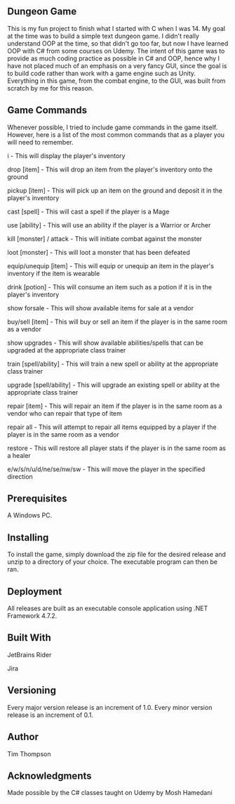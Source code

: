 <h2>Dungeon Game</h2>

<p>This is my fun project to finish what I started with C when I was 14. My goal at the time was to build a simple text dungeon game. I didn't really understand OOP at the time, so that didn't go too far, but now I have learned OOP with C# from some courses on Udemy. The intent of this game was to provide as much coding practice as possible in C# and OOP, hence why I have not placed much of an emphasis on a very fancy GUI, since the goal is to build code rather than work with a game engine such as Unity. Everything in this game, from the combat engine, to the GUI, was built from scratch by me for this reason.</p>

<h2>Game Commands</h2>

<p>Whenever possible, I tried to include game commands in the game itself. However, here is a list of the most common commands that as a player you will need to remember.</p>

<p>i - This will display the player's inventory</p>
<p>drop [item] - This will drop an item from the player's inventory onto the ground</p>
<p>pickup [item] - This will pick up an item on the ground and deposit it in the player's inventory</p>
<p>cast [spell] - This will cast a spell if the player is a Mage</p>
<p>use [ability] - This will use an ability if the player is a Warrior or Archer</p>
<p>kill [monster] / attack <monster> - This will initiate combat against the monster</p>
<p>loot [monster] - This will loot a monster that has been defeated</p>
<p>equip/unequip [item] - This will equip or unequip an item in the player's inventory if the item is wearable</p>
<p>drink [potion] - This will consume an item such as a potion if it is in the player's inventory</p>
<p>show forsale - This will show available items for sale at a vendor</p>
<p>buy/sell [item] - This will buy or sell an item if the player is in the same room as a vendor</p>
<p>show upgrades - This will show available abilities/spells that can be upgraded at the appropriate class trainer</p>
<p>train [spell/ability] - This will train a new spell or ability at the appropriate class trainer</p>
<p>upgrade [spell/ability] - This will upgrade an existing spell or ability at the appropriate class trainer</p>
<p>repair [item] - This will repair an item if the player is in the same room as a vendor who can repair that type of item</p>
<p>repair all - This will attempt to repair all items equipped by a player if the player is in the same room as a vendor</p>
<p>restore - This will restore all player stats if the player is in the same room as a healer</p>
<p>e/w/s/n/u/d/ne/se/nw/sw - This will move the player in the specified direction</p>

<h2>Prerequisites</h2>

<p>A Windows PC.</p>

<h2>Installing</h2>

<p>To install the game, simply download the zip file for the desired release and unzip to a directory of your choice. The executable program can then be ran.</p>

<h2>Deployment</h2>

<p>All releases are built as an executable console application using .NET Framework 4.7.2.</p>

<h2>Built With</h2>

<p>JetBrains Rider</p>
<p>Jira</p>

<h2>Versioning</h2>

<p>Every major version release is an increment of 1.0. Every minor version release is an increment of 0.1.</p>

<h2>Author</h2>

<p>Tim Thompson</p>

<h2>Acknowledgments</h2>

<p>Made possible by the C# classes taught on Udemy by Mosh Hamedani</p>
